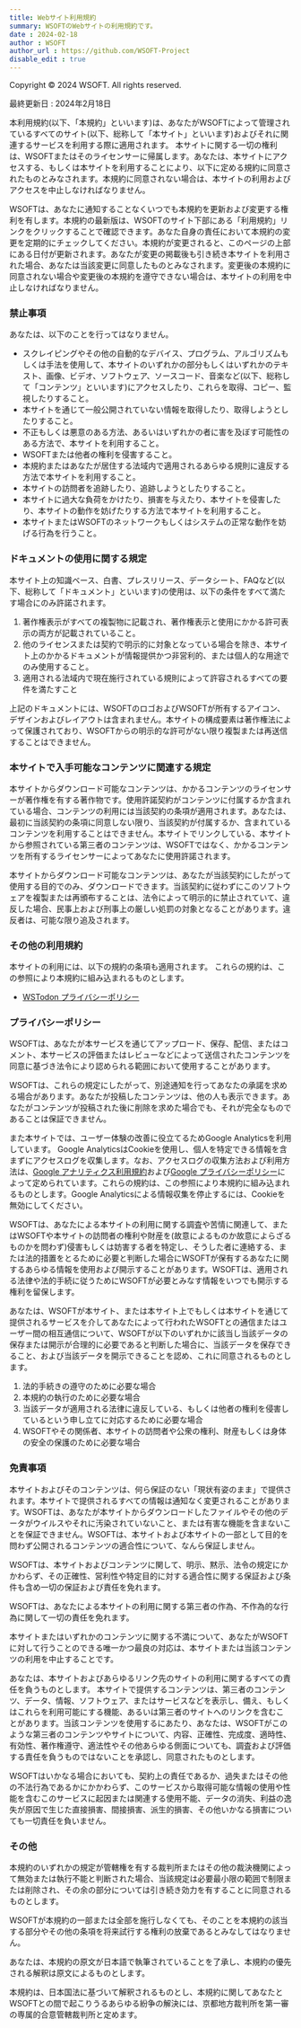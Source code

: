 ```yaml
---
title: Webサイト利用規約
summary: WSOFTのWebサイトの利用規約です。
date : 2024-02-18
author : WSOFT
author_url : https://github.com/WSOFT-Project
disable_edit : true
---
```


Copyright © 2024 WSOFT. All rights reserved.

最終更新日 : 2024年2月18日

本利用規約(以下、「本規約」といいます)は、あなたがWSOFTによって管理されているすべてのサイト(以下、総称して「本サイト」といいます)およびそれに関連するサービスを利用する際に適用されます。
本サイトに関する一切の権利は、WSOFTまたはそのライセンサーに帰属します。あなたは、本サイトにアクセスする、もしくは本サイトを利用することにより、以下に定める規約に同意されたものとみなされます。本規約に同意されない場合は、本サイトの利用およびアクセスを中止しなければなりません。

WSOFTは、あなたに通知することなくいつでも本規約を更新および変更する権利を有します。本規約の最新版は、WSOFTのサイト下部にある「利用規約」リンクをクリックすることで確認できます。あなた自身の責任において本規約の変更を定期的にチェックしてください。本規約が変更されると、このページの上部にある日付が更新されます。あなたが変更の掲載後も引き続き本サイトを利用された場合、あなたは当該変更に同意したものとみなされます。変更後の本規約に同意されない場合や変更後の本規約を遵守できない場合は、本サイトの利用を中止しなければなりません。

### 禁止事項
あなたは、以下のことを行ってはなりません。

- スクレイピングやその他の自動的なデバイス、プログラム、アルゴリズムもしくは手法を使用して、本サイトのいずれかの部分もしくはいずれかのテキスト、画像、ビデオ、ソフトウェア、ソースコード、音楽など(以下、総称して「コンテンツ」といいます)にアクセスしたり、これらを取得、コピー、監視したりすること。
- 本サイトを通じて一般公開されていない情報を取得したり、取得しようとしたりすること。
- 不正もしくは悪意のある方法、あるいはいずれかの者に害を及ぼす可能性のある方法で、本サイトを利用すること。
- WSOFTまたは他者の権利を侵害すること。
- 本規約またはあなたが居住する法域内で適用されるあらゆる規則に違反する方法で本サイトを利用すること。
- 本サイトの訪問者を追跡したり、追跡しようとしたりすること。
- 本サイトに過大な負荷をかけたり、損害を与えたり、本サイトを侵害したり、本サイトの動作を妨げたりする方法で本サイトを利用すること。
- 本サイトまたはWSOFTのネットワークもしくはシステムの正常な動作を妨げる行為を行うこと。

### ドキュメントの使用に関する規定
本サイト上の知識ベース、白書、プレスリリース、データシート、FAQなど(以下、総称して「ドキュメント」といいます)の使用は、以下の条件をすべて満たす場合にのみ許諾されます。

1. 著作権表示がすべての複製物に記載され、著作権表示と使用にかかる許可表示の両方が記載されていること。
2. 他のライセンスまたは契約で明示的に対象となっている場合を除き、本サイト上のかかるドキュメントが情報提供かつ非営利的、または個人的な用途でのみ使用すること。
3. 適用される法域内で現在施行されている規則によって許容されるすべての要件を満たすこと

上記のドキュメントには、WSOFTのロゴおよびWSOFTが所有するアイコン、デザインおよびレイアウトは含まれません。本サイトの構成要素は著作権法によって保護されており、WSOFTからの明示的な許可がない限り複製または再送信することはできません。

### 本サイトで入手可能なコンテンツに関連する規定
本サイトからダウンロード可能なコンテンツは、かかるコンテンツのライセンサーが著作権を有する著作物です。使用許諾契約がコンテンツに付属するか含まれている場合、コンテンツの利用には当該契約の条項が適用されます。あなたは、最初に当該契約の条項に同意しない限り、当該契約が付属するか、含まれているコンテンツを利用することはできません。本サイトでリンクしている、本サイトから参照されている第三者のコンテンツは、WSOFTではなく、かかるコンテンツを所有するライセンサーによってあなたに使用許諾されます。

本サイトからダウンロード可能なコンテンツは、あなたが当該契約にしたがって使用する目的でのみ、ダウンロードできます。当該契約に従わずにこのソフトウェアを複製または再頒布することは、法令によって明示的に禁止されていて、違反した場合、民事上および刑事上の厳しい処罰の対象となることがあります。違反者は、可能な限り追及されます。

### その他の利用規約
本サイトの利用には、以下の規約の条項も適用されます。
これらの規約は、この参照により本規約に組み込まれるものとします。

- [WSTodon プライバシーポリシー](../products/wstodon/privacy-policy.md)

### プライバシーポリシー
WSOFTは、あなたが本サービスを通じてアップロード、保存、配信、またはコメント、本サービスの評価またはレビューなどによって送信されたコンテンツを同意に基づき法令により認められる範囲において使用することがあります。

WSOFTは、これらの規定にしたがって、別途通知を行ってあなたの承諾を求める場合があります。あなたが投稿したコンテンツは、他の人も表示できます。あなたがコンテンツが投稿された後に削除を求めた場合でも、それが完全なものであることは保証できません。

また本サイトでは、ユーザー体験の改善に役立てるためGoogle Analyticsを利用しています。
Google AnalyticsはCookieを使用し、個人を特定できる情報を含まずにアクセスログを収集します。なお、アクセスログの収集方法および利用方法は、[Google アナリティクス利用規約](https://marketingplatform.google.com/about/analytics/terms/jp/)および[Google プライバシーポリシー](https://policies.google.com/privacy?hl=ja)によって定められています。これらの規約は、この参照により本規約に組み込まれるものとします。Google Analyticsによる情報収集を停止するには、Cookieを無効にしてください。

WSOFTは、あなたによる本サイトの利用に関する調査や苦情に関連して、またはWSOFTや本サイトの訪問者の権利や財産を(故意によるものか故意によらざるものかを問わず)侵害もしくは妨害する者を特定し、そうした者に連絡する、または法的措置をとるために必要と判断した場合にWSOFTが保有するあなたに関するあらゆる情報を使用および開示することがあります。WSOFTは、適用される法律や法的手続に従うためにWSOFTが必要とみなす情報をいつでも開示する権利を留保します。

あなたは、WSOFTが本サイト、または本サイト上でもしくは本サイトを通じて提供されるサービスを介してあなたによって行われたWSOFTとの通信またはユーザー間の相互通信について、WSOFTが以下のいずれかに該当し当該データの保存または開示が合理的に必要であると判断した場合に、当該データを保存できること、および当該データを開示できることを認め、これに同意されるものとします。

1. 法的手続きの遵守のために必要な場合
2. 本規約の執行のために必要な場合
3. 当該データが適用される法律に違反している、もしくは他者の権利を侵害しているという申し立てに対応するために必要な場合
4. WSOFTやその関係者、本サイトの訪問者や公衆の権利、財産もしくは身体の安全の保護のために必要な場合

### 免責事項
本サイトおよびそのコンテンツは、何ら保証のない「現状有姿のまま」で提供されます。本サイトで提供されるすべての情報は通知なく変更されることがあります。WSOFTは、あなたが本サイトからダウンロードしたファイルやその他のデータがウイルスやそれに汚染されていないこと、または有害な機能を含まないことを保証できません。WSOFTは、本サイトおよび本サイトの一部として目的を問わず公開されるコンテンツの適合性について、なんら保証しません。

WSOFTは、本サイトおよびコンテンツに関して、明示、黙示、法令の規定にかかわらず、その正確性、営利性や特定目的に対する適合性に関する保証および条件も含め一切の保証および責任を免れます。

WSOFTは、あなたによる本サイトの利用に関する第三者の作為、不作為的な行為に関して一切の責任を免れます。

本サイトまたはいずれかのコンテンツに関する不満について、あなたがWSOFTに対して行うことのできる唯一かつ最良の対応は、本サイトまたは当該コンテンツの利用を中止することです。

あなたは、本サイトおよびあらゆるリンク先のサイトの利用に関するすべての責任を負うものとします。
本サイトで提供するコンテンツは、第三者のコンテンツ、データ、情報、ソフトウェア、またはサービスなどを表示し、備え、もしくはこれらを利用可能にする機能、あるいは第三者のサイトへのリンクを含むことがあります。当該コンテンツを使用するにあたり、あなたは、WSOFTがこのような第三者のコンテンツやサイトについて、内容、正確性、完成度、適時性、有効性、著作権遵守、適法性やその他あらゆる側面についても、調査および評価する責任を負うものではないことを承認し、同意されたものとします。

WSOFTはいかなる場合においても、契約上の責任であるか、過失またはその他の不法行為であるかにかかわらず、このサービスから取得可能な情報の使用や性能を含むこのサービスに起因または関連する使用不能、データの消失、利益の逸失が原因で生じた直接損害、間接損害、派生的損害、その他いかなる損害についても一切責任を負いません。

### その他
本規約のいずれかの規定が管轄権を有する裁判所またはその他の裁決機関によって無効または執行不能と判断された場合、当該規定は必要最小限の範囲で制限または削除され、その余の部分については引き続き効力を有することに同意されるものとします。

WSOFTが本規約の一部または全部を施行しなくても、そのことを本規約の該当する部分やその他の条項を将来試行する権利の放棄であるとみなしてはなりません。

あなたは、本規約の原文が日本語で執筆されていることを了承し、本規約の優先される解釈は原文によるものとします。

本規約は、日本国法に基づいて解釈されるものとし、本規約に関してあなたとWSOFTとの間で起こりうるあらゆる紛争の解決には、京都地方裁判所を第一審の専属的合意管轄裁判所と定めます。